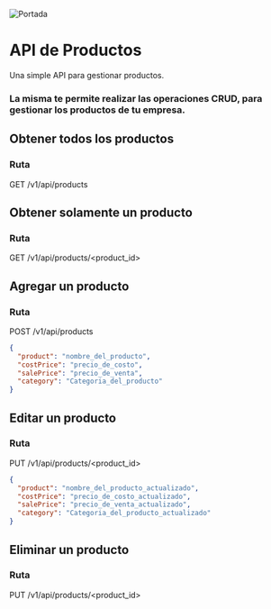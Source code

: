 ![Portada]("https://github.com/Nico9934/products_api/blob/master/public/portada.png)

# API de Productos

Una simple API para gestionar productos.
### La misma te permite realizar las operaciones CRUD, para gestionar los productos de tu empresa. 

## Obtener todos los productos

### Ruta
GET /v1/api/products

## Obtener solamente un producto

### Ruta
GET /v1/api/products/<product_id>


## Agregar un producto
### Ruta
POST /v1/api/products

```json
{
  "product": "nombre_del_producto",
  "costPrice": "precio_de_costo",
  "salePrice": "precio_de_venta",
  "category": "Categoria_del_producto"
}

```

## Editar un producto

### Ruta
PUT /v1/api/products/<product_id>
```json
{
  "product": "nombre_del_producto_actualizado",
  "costPrice": "precio_de_costo_actualizado",
  "salePrice": "precio_de_venta_actualizado",
  "category": "Categoria_del_producto_actualizado"
}

```

## Eliminar un producto

### Ruta
PUT /v1/api/products/<product_id>
